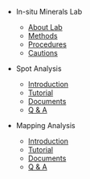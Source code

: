 * In-situ Minerals Lab

  * [About Lab](README.md)
  * [Methods](software.md)
  * [Procedures](tutorial.md)
  * [Cautions](caution.md)

* Spot Analysis

  * [Introduction](spot/about.md)
  * [Tutorial](en/spot/tutorial.md)
  * [Documents](spot/document.md)
  * [Q & A](spot/question.md)

* Mapping Analysis

  * [Introduction](mapping/about.md)
  * [Tutorial](mapping/tutorial.md)
  * [Documents](mapping/document.md)
  * [Q & A](mapping/question.md)
